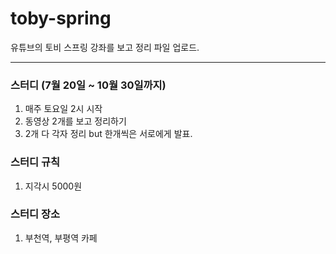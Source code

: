 # toby-spring
유튜브의 토비 스프링 강좌를 보고 정리 파일 업로드.

---


### 스터디 (7월 20일 ~ 10월 30일까지)
1. 매주 토요일 2시 시작
2. 동영상 2개를 보고 정리하기
3. 2개 다 각자 정리 but 한개씩은 서로에게 발표.


### 스터디 규칙
1. 지각시 5000원

### 스터디 장소
1. 부천역, 부평역 카페
